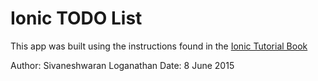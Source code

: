 Ionic TODO List
===============

This app was built using the instructions found in the [Ionic Tutorial Book](http://ionicframework.com/docs/guide/building.html)

Author: Sivaneshwaran Loganathan
Date: 8 June 2015
